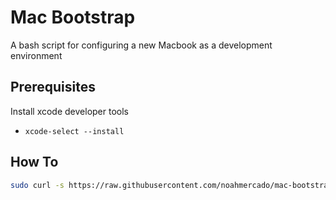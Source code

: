 # Mac Bootstrap
A bash script for configuring a new Macbook as a development environment


## Prerequisites
Install xcode developer tools
  - `xcode-select --install`
  
## How To  
``` bash
sudo curl -s https://raw.githubusercontent.com/noahmercado/mac-bootstrap/master/mac-bootstrap.sh | bash -s
```